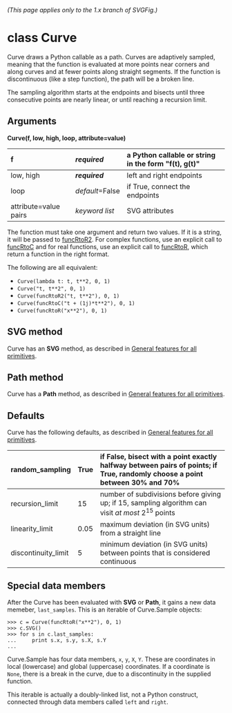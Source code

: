 _(This page applies only to the 1.x branch of SVGFig.)_

# class Curve #

Curve draws a Python callable as a path.  Curves are adaptively
sampled, meaning that the function is evaluated at more points near
corners and along curves and at fewer points along straight segments.
If the function is discontinuous (like a step function), the path will
be a broken line.

The sampling algorithm starts at the endpoints and bisects until three
consecutive points are nearly linear, or until reaching a recursion limit.

## Arguments ##

**Curve(f, low, high, loop, attribute=value)**

| f | _**required**_ | a Python callable or string in the form "f(t), g(t)" |
|:--|:---------------|:-----------------------------------------------------|
| low, high | _**required**_ | left and right endpoints |
| loop | _default_=False | if True, connect the endpoints |
| attribute=value pairs | _keyword list_ | SVG attributes |

The function must take one argument and return two values.  If it is a
string, it will be passed to [funcRtoR2](DefFuncRtoR2.md).  For complex
functions, use an explicit call to [funcRtoC](DefFuncRtoC.md) and for real
functions, use an explicit call to [funcRtoR](DefFuncRtoR.md), which
return a function in the right format.

The following are all equivalent:
  * `Curve(lambda t: t, t**2, 0, 1)`
  * `Curve("t, t**2", 0, 1)`
  * `Curve(funcRtoR2("t, t**2"), 0, 1)`
  * `Curve(funcRtoC("t + (1j)*t**2"), 0, 1)`
  * `Curve(funcRtoR("x**2"), 0, 1)`

## SVG method ##

Curve has an **SVG** method, as described in [General features for all primitives](GeneralPrimitive.md).

## Path method ##

Curve has a **Path** method, as described in [General features for all primitives](GeneralPrimitive.md).

## Defaults ##

Curve has the following defaults, as described in [General features for all primitives](GeneralPrimitive.md).

| random\_sampling | True | if False, bisect with a point exactly halfway between pairs of points; if True, randomly choose a point between 30% and 70% |
|:-----------------|:-----|:----------------------------------------------------------------------------------------------------------------------------|
| recursion\_limit | 15 | number of subdivisions before giving up; if 15, sampling algorithm can visit _at most_ 2<sup>15</sup> points |
| linearity\_limit | 0.05 | maximum deviation (in SVG units) from a straight line |
| discontinuity\_limit | 5 | minimum deviation (in SVG units) between points that is considered continuous |

## Special data members ##

After the Curve has been evaluated with **SVG** or **Path**, it gains a
new data memeber, `last_samples`.  This is an iterable of
Curve.Sample objects:
```
>>> c = Curve(funcRtoR("x**2"), 0, 1)
>>> c.SVG()
>>> for s in c.last_samples:
...     print s.x, s.y, s.X, s.Y
...
```

Curve.Sample has four data members, `x`, `y`, `X`, `Y`.  These are
coordinates in local (lowercase) and global (uppercase) coordinates.
If a coordinate is `None`, there is a break in the curve, due to a
discontinuity in the supplied function.

This iterable is actually a doubly-linked list, not a Python
construct, connected through data members called `left` and `right`.